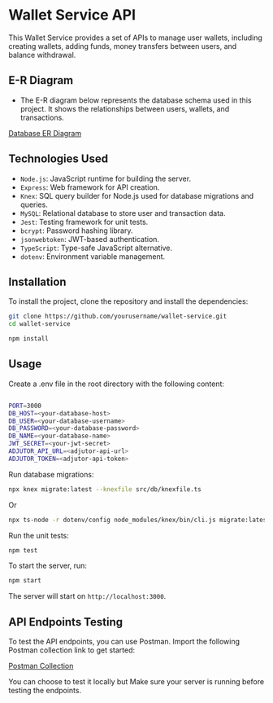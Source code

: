 # Wallet Service API

This Wallet Service provides a set of APIs to manage user wallets, including creating wallets, adding funds, money transfers between users, and balance withdrawal.


## E-R Diagram
- The E-R diagram below represents the database schema used in this project. It shows the relationships between users, wallets, and transactions.

[Database ER Diagram](https://imgur.com/a/lj6ULUl)

## Technologies Used
- `Node.js`: JavaScript runtime for building the server.
- `Express`: Web framework for API creation.
- `Knex`: SQL query builder for Node.js used for database migrations and queries.
- `MySQL`: Relational database to store user and transaction data.
- `Jest`: Testing framework for unit tests.
- `bcrypt`: Password hashing library.
- `jsonwebtoken`: JWT-based authentication.
- `TypeScript`: Type-safe JavaScript alternative.
- `dotenv`: Environment variable management.


## Installation

To install the project, clone the repository and install the dependencies:

```bash
git clone https://github.com/yourusername/wallet-service.git
cd wallet-service

npm install
```

## Usage

Create a .env file in the root directory with the following content:

```bash

PORT=3000
DB_HOST=<your-database-host>
DB_USER=<your-database-username>
DB_PASSWORD=<your-database-password>
DB_NAME=<your-database-name>
JWT_SECRET=<your-jwt-secret>
ADJUTOR_API_URL=<adjutor-api-url>
ADJUTOR_TOKEN=<adjutor-api-token>
```


Run database migrations:

```bash
npx knex migrate:latest --knexfile src/db/knexfile.ts
```
Or

```bash
npx ts-node -r dotenv/config node_modules/knex/bin/cli.js migrate:latest --knexfile src/db/knexfile.ts
```

Run the unit tests:

```bash
npm test
```

To start the server, run:

```bash
npm start
```

The server will start on `http://localhost:3000`.

## API Endpoints Testing
To test the API endpoints, you can use Postman. Import the following Postman collection link to get started:

[Postman Collection](https://www.postman.com/be-devs-8933/workspace/be/request/35579147-3842bf86-4937-4253-8f7f-3a33f8d9444e?action=share&creator=35579147&ctx=documentation)

You can choose to test it locally but Make sure your server is running before testing the endpoints.
